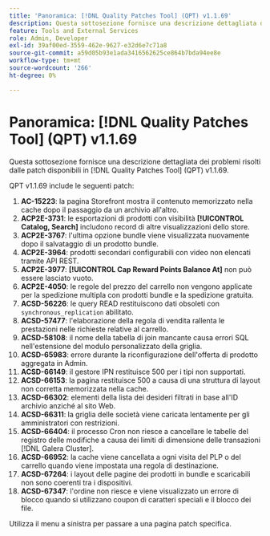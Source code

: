 ```yaml
---
title: 'Panoramica: [!DNL Quality Patches Tool] (QPT) v1.1.69'
description: Questa sottosezione fornisce una descrizione dettagliata dei problemi risolti dalle patch disponibili in  [!DNL Quality Patches Tool] (QPT) v1.1.69.
feature: Tools and External Services
role: Admin, Developer
exl-id: 39af00ed-3559-462e-9627-e32d6e7c71a8
source-git-commit: a59d05b93e1ada3416562625ce864b7bda94ee8e
workflow-type: tm+mt
source-wordcount: '266'
ht-degree: 0%

---
```


# Panoramica: [!DNL Quality Patches Tool] (QPT) v1.1.69

Questa sottosezione fornisce una descrizione dettagliata dei problemi risolti dalle patch disponibili in [!DNL Quality Patches Tool] (QPT) v1.1.69.

QPT v1.1.69 include le seguenti patch:
1. **AC-15223**: la pagina Storefront mostra il contenuto memorizzato nella cache dopo il passaggio da un archivio all&#39;altro.
1. **ACP2E-3731**: le esportazioni di prodotti con visibilità **[!UICONTROL Catalog, Search]** includono record di altre visualizzazioni dello store.
1. **ACP2E-3767**: l&#39;ultima opzione bundle viene visualizzata nuovamente dopo il salvataggio di un prodotto bundle.
1. **ACP2E-3964**: prodotti secondari configurabili con video non elencati tramite API REST.
1. **ACP2E-3977**: **[!UICONTROL Cap Reward Points Balance At]** non può essere lasciato vuoto.
1. **ACP2E-4050**: le regole del prezzo del carrello non vengono applicate per la spedizione multipla con prodotti bundle e la spedizione gratuita.
1. **ACSD-56226**: le query READ restituiscono dati obsoleti con `synchronous_replication` abilitato.
1. **ACSD-57477**: l&#39;elaborazione della regola di vendita rallenta le prestazioni nelle richieste relative al carrello.
1. **ACSD-58108**: il nome della tabella di join mancante causa errori SQL nell&#39;estensione del modulo personalizzato della griglia.
1. **ACSD-65983**: errore durante la riconfigurazione dell&#39;offerta di prodotto aggregata in Admin.
1. **ACSD-66149**: il gestore IPN restituisce 500 per i tipi non supportati.
1. **ACSD-66153**: la pagina restituisce 500 a causa di una struttura di layout non corretta memorizzata nella cache.
1. **ACSD-66302**: elementi della lista dei desideri filtrati in base all&#39;ID archivio anziché al sito Web.
1. **ACSD-66311**: la griglia delle società viene caricata lentamente per gli amministratori con restrizioni.
1. **ACSD-66404**: il processo Cron non riesce a cancellare le tabelle del registro delle modifiche a causa dei limiti di dimensione delle transazioni [!DNL Galera Cluster].
1. **ACSD-66952**: la cache viene cancellata a ogni visita del PLP o del carrello quando viene impostata una regola di destinazione.
1. **ACSD-67264**: i layout delle pagine dei prodotti in bundle e scaricabili non sono coerenti tra i dispositivi.
1. **ACSD-67347**: l&#39;ordine non riesce e viene visualizzato un errore di blocco quando si utilizzano coupon di caratteri speciali e il blocco dei file.

Utilizza il menu a sinistra per passare a una pagina patch specifica.
